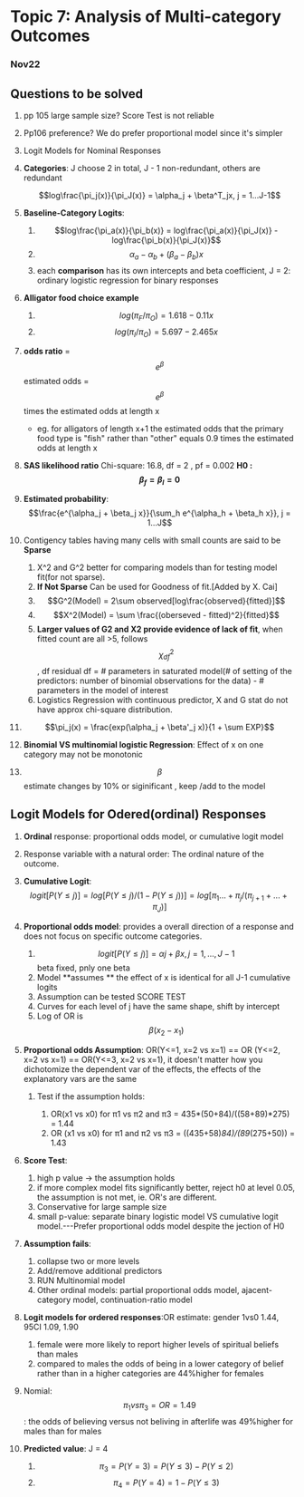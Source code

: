 # Topic 7: Analysis of Multi-category Outcomes

### Nov22

## Questions to be solved

1. pp 105 large sample size? Score Test is not reliable
2. Pp106 preference? We do prefer proportional model since it's simpler
3. Logit Models for Nominal Responses

1. **Categories**: J choose 2 in total, J - 1 non-redundant, others are redundant

   $$log\frac{\pi_j(x)}{\pi_J(x)} = \alpha_j + \beta^T_jx, j = 1...J-1$$

2. **Baseline-Category Logits**:
  
   1. $$log\frac{\pi_a(x)}{\pi_b(x)} = log\frac{\pi_a(x)}{\pi_J(x)} - log\frac{\pi_b(x)}{\pi_J(x)}$$
   2. $$\alpha_a -\alpha_b + (\beta_a - \beta_b)x$$
   3. each **comparison** has its own intercepts and beta coefficient, J = 2: ordinary logistic regression for binary responses
   
3. **Alligator food choice example**
   1. $$log(\pi_F/ \pi_O) = 1.618 - 0.11x$$
   2. $$log(\pi_I/ \pi_O) = 5.697 - 2.465x$$

4. **odds ratio** = $$e^\beta$$ estimated odds = $$e^\beta$$ times the estimated odds at length x

   * eg. for alligators of length x+1 the estimated odds that the primary food type is "fish" rather than "other" equals 0.9 times the estimated odds at length x

5. **SAS likelihood ratio** Chi-square: 16.8, df = 2 , pf = 0.002 **H0 :$$ \beta_f = \beta_I = 0$$**

6. **Estimated probability**: $$\frac{e^{\alpha_j + \beta_j x}}{\sum_h e^{\alpha_h + \beta_h x}}, j = 1...J$$

7. Contigency tables having many cells with small counts are said to be **Sparse**

   1. X^2 and G^2  better for comparing models than for testing model fit(for not sparse).
   2. **If Not Sparse** Can be used for Goodness of fit.[Added by X. Cai]
   3. $$G^2(Model) = 2\sum observed[log\frac{observed}{fitted}]$$
   4. $$X^2(Model) = \sum \frac{(oberseved - fitted)^2}{fitted}$$ 
   5. **Larger values of G2 and X2 provide evidence of lack of fit**, when fitted count are all >5, follows $$\chi^2_{df}$$, df residual df = # parameters in saturated model(# of setting of the predictors: number of binomial observations for the data) - # parameters in the model of interest
   6. Logistics Regression with continuous predictor, X and G stat do not have approx chi-square distribution.

8. $$\pi_j(x) = \frac{exp(\alpha_j + \beta'_j x)}{1 + \sum EXP}$$

9. **Binomial VS multinomial logistic Regression**:  Effect of x on one category may not be monotonic

10. $$\beta$$ estimate changes by 10% or siginificant , keep /add to the model


## Logit Models for Odered(ordinal) Responses


1. **Ordinal** response: proportional odds model, or cumulative logit model
2. Response variable with a natural order: The ordinal nature of the outcome.
3. **Cumulative Logit**: $$logit[P(Y\leq j)] = log [P(Y\leq j)/ (1- P(Y\leq j))] = log [\pi_1...+\pi_j / (\pi_{j+1}+...+\pi_J)]$$
4. **Proportional odds model**: provides a overall direction of a response and does not focus on specific outcome categories.

   1. $$logit[P(Y\leq j)] = \alpha j + \beta x, j = 1,..., J-1$$ beta fixed, pnly one beta
   2. Model **assumes ** the effect of x is identical for all J-1 cumulative logits
   3. Assumption can be tested SCORE TEST
   4. Curves for each level of j have the same shape, shift by intercept
   5. Log of OR is $$\beta (x_2-x_1)$$
5. **Proportional odds Assumption**:  OR(Y<=1, x=2 vs x=1) == OR (Y<=2, x=2 vs x=1) == OR(Y<=3, x=2 vs x=1), it doesn't matter how you dichotomize the dependent var of the effects, the effects of the explanatory vars are the same

   1. Test if the assumption holds: 

      1. OR(x1 vs x0) for π1 vs π2 and π3 = 435*(50+84)/((58+89)*275) = 1.44	 
      2. OR (x1 vs  x0) for π1 and π2 vs π3 = ((435+58)*84)/(89*(275+50)) = 1.43	
6. **Score Test**: 

   1. high p value -> the assumption holds
   2. if more complex model fits significantly better, reject h0 at level 0.05, the assumption is not met, ie. OR's are different.
   3. Conservative for large sample size
   4. small p-value: separate binary logistic model VS cumulative logit model.---Prefer proportional odds model despite the jection of H0

7. **Assumption fails**:
   1. collapse two or more levels
   2. Add/remove additional predictors
   3. RUN Multinomial model
   4. Other ordinal models: partial proportional odds model, ajacent-category model, continuation-ratio model
8. **Logit models for ordered responses**:OR estimate: gender 1vs0 1.44, 95CI 1.09, 1.90
   1. female were more likely to report higher levels of spiritual beliefs than males
   2. compared to males the odds of being in a lower category of belief rather than in a higher categories are 44%higher for females
9. Nomial: $$\pi_1 vs \pi_3 = OR = 1.49$$: the odds of believing versus not beliving in afterlife was 49%higher for males than for males
10. **Predicted value**: J = 4 
    1. $$\pi_3 = P(Y=3) = P (Y\leq 3) - P(Y\leq2)$$ 
    2. $$\pi_4 = P(Y=4) = 1 - P(Y\leq3)$$

